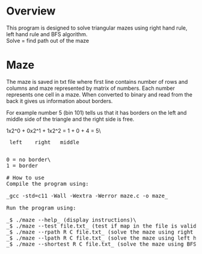 # Overview
This program is designed to solve triangular mazes using right hand rule, left hand rule and BFS algorithm.\
Solve = find path out of the maze

# Maze  
The maze is saved in txt file where first line contains number of rows and columns and maze represented by matrix of numbers.
Each number represents one cell in a maze. When converted to binary and read from the back it gives us information about borders.

For example number 5 (bin 101) tells us that it has borders on the left and middle side of the triangle and the right side is free.

1x2^0 + 0x2^1 + 1x2^2 = 1 + 0 + 4 = 5\
<pre> left    right   middle <pre>

0 = no border\
1 = border

# How to use
Compile the program using:

_gcc -std=c11 -Wall -Wextra -Werror maze.c -o maze_

Run the program using:

_$ ./maze --help_ (display instructions)\
_$ ./maze --test file.txt_ (test if map in the file is valid)\
_$ ./maze --rpath R C file.txt_ (solve the maze using right hand rule)\
_$ ./maze --lpath R C file.txt_ (solve the maze using left hand rule)\
_$ ./maze --shortest R C file.txt_ (solve the maze using BFS algorithm)
